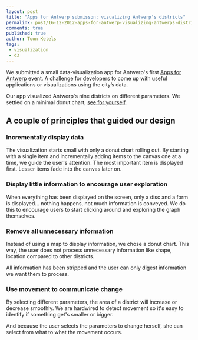 ```yaml
---
layout: post
title: "Apps for Antwerp submisson: visualizing Antwerp's districts"
permalink: post/16-12-2012-apps-for-antwerp-visualizing-antwerps-districts
comments: true
published: true
author: Toon Ketels
tags:
 - visualization
 - d3
---
```


We submitted a small data-visualization app for Antwerp's first [Apps for Antwerp](http://opendata.antwerpen.be/nieuws/apps-antwerp) event. A challenge for developers to come up with useful applications or visualizations using the city’s data.

Our app visualized Antwerp's nine districts on different parameters. We settled on a minimal donut chart, [see for yourself](http://knife-io.github.com/Apps-for-Antwerp/).

## A couple of principles that guided our design

### Incrementally display data

The visualization starts small with only a donut chart rolling out. By starting with a single item and incrementally adding items to the canvas one at a time, we guide the user's attention. The most important item is displayed first. Lesser items fade into the canvas later on.


### Display little information to encourage user exploration

When everything has been displayed on the screen, only a disc and a form is displayed... nothing happens, not much information is conveyed. We do this to encourage users to start clicking around and exploring the graph themselves.


### Remove all unnecessary information

Instead of using a map to display information, we chose a donut chart. This way, the user does not process unnecessary information like shape, location compared to other districts.

All information has been stripped and the user can only digest information we want them to process.


### Use movement to communicate change

By selecting different parameters, the area of a district will increase or decrease smoothly. We are hardwired to detect movement so it's easy to identify if something get's smaller or bigger.

And because the user selects the parameters to change herself, she can select from what to what the movement occurs.